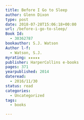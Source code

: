 ```yaml
---
title: Before I Go to Sleep
author: Glenn Dixon
type: post
date: 2018-07-28T15:06:18+00:00
url: /before-i-go-to-sleep/
Book Id:
  - 30362787
bookauthor: S.J. Watson
Author l-f:
  - Watson, S.J.
myrating: ★★★★★
publisher: HarperCollins e-books
pages: 371
yearpublished: 2014
dateread:
  - 2016/11/30
status: read
categories:
  - Uncategorized
tags:
  - books

---
```

